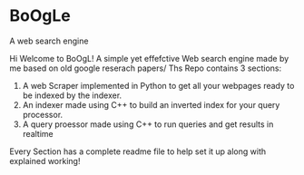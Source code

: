 # BoOgLe
A web search engine


Hi Welcome to BoOgL! A simple yet effefctive Web search engine made by me based on old google reserach papers/ Ths Repo contains 3 sections:

1) A web Scraper implemented in Python to get all your webpages ready to be indexed by the indexer.
2) An indexer made using C++ to build an inverted index for your query processor.
3) A query proessor made using C++ to run queries and get results in realtime

Every Section has a complete readme file to help set it up along with explained working!
